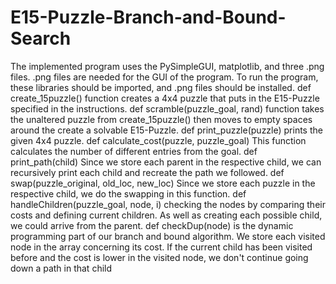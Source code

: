 # E15-Puzzle-Branch-and-Bound-Search
The implemented program uses the PySimpleGUI, matplotlib, and three .png files. .png 
files are needed for the GUI of the program. To run the program, these libraries should be 
imported, and .png files should be installed.
def create_15puzzle() function creates a 4x4 puzzle that puts in the E15-Puzzle specified in the 
instructions.
def scramble(puzzle_goal, rand) function takes the unaltered puzzle from create_15puzzle() 
then moves to empty spaces around the create a solvable E15-Puzzle.
def print_puzzle(puzzle) prints the given 4x4 puzzle.
def calculate_cost(puzzle, puzzle_goal) This function calculates the number of different entries 
from the goal.
def print_path(child) Since we store each parent in the respective child, we can recursively print 
each child and recreate the path we followed.
def swap(puzzle_original, old_loc, new_loc) Since we store each puzzle in the respective child, 
we do the swapping in this function.
def handleChildren(puzzle_goal, node, i) checking the nodes by comparing their costs and 
defining current children. As well as creating each possible child, we could arrive from the 
parent.
def checkDup(node) is the dynamic programming part of our branch and bound algorithm. We 
store each visited node in the array concerning its cost. If the current child has been visited 
before and the cost is lower in the visited node, we don't continue going down a path in that 
child
